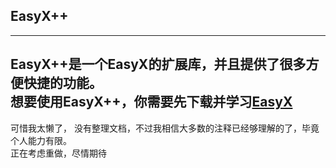 ## EasyX++
---
EasyX++是一个EasyX的扩展库，并且提供了很多方便快捷的功能。  
想要使用EasyX++，你需要先下载并学习[EasyX](https://easyx.cn/)  
---
可惜我太懒了， 没有整理文档，不过我相信大多数的注释已经够理解的了，毕竟个人能力有限。  
正在考虑重做，尽情期待
